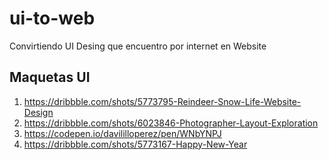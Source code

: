 # ui-to-web
Convirtiendo UI Desing que encuentro por internet en Website


## Maquetas UI
1) https://dribbble.com/shots/5773795-Reindeer-Snow-Life-Website-Design
2) https://dribbble.com/shots/6023846-Photographer-Layout-Exploration
3) https://codepen.io/davililloperez/pen/WNbYNPJ
4) https://dribbble.com/shots/5773167-Happy-New-Year